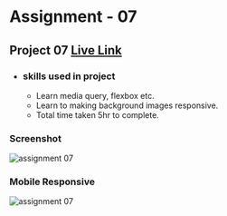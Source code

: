 # Assignment - 07

## Project 07 [Live Link](https://full-stack-js-projects-07.netlify.app/)

- ### skills used in project
  - Learn media query, flexbox etc.
  - Learn to making background images responsive.
  - Total time taken 5hr to complete.
### Screenshot
![assignment 07](product-landing-page-desktop.png)

### Mobile Responsive
![assignment 07](product-landing-page-mobile.png)
